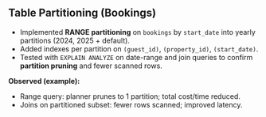 ## Table Partitioning (Bookings)

- Implemented **RANGE partitioning** on `bookings` by `start_date` into yearly partitions (2024, 2025 + default).
- Added indexes per partition on `(guest_id)`, `(property_id)`, `(start_date)`.
- Tested with `EXPLAIN ANALYZE` on date-range and join queries to confirm **partition pruning** and fewer scanned rows.

**Observed (example):**
- Range query: planner prunes to 1 partition; total cost/time reduced.
- Joins on partitioned subset: fewer rows scanned; improved latency.

